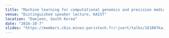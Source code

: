 ```yaml
---
title: "Machine learning for computational genomics and precision medicine"
venue: "Distinguished speaker lecture, KAIST"
location: "Daejeon, South Korea"
date: "2016-10-7"
slides: "https://members.cbio.mines-paristech.fr/~jvert/talks/161007kaist/kaist.pdf"
---
```

